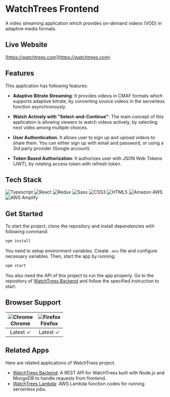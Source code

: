 # WatchTrees Frontend

A video streaming application which provides on-demand videos (VOD) in adaptive media formats.

## Live Website

[https://watchtrees.com](https://watchtrees.com)

## Features

This application has following features:

- **Adaptive Bitrate Streaming**: It provides videos in CMAF formats which supports adaptive bitrate, by converting source videos in the serverless function asynchronously.

- **Watch Actively with "Select-and-Continue"**: The main concept of this application is allowing viewers to watch videos actively, by selecting next video among multiple choices.

- **User Authentication**: It allows user to sign up and upload videos to share them. You can either sign up with email and password, or using a 3rd party provider (Google account).

- **Token Based Authorization**: It authorizes user with JSON Web Tokens (JWT), by rotating access token with refresh token.

<!-- ## Preview -->

<!-- preview image -->

## Tech Stack

![Typescript](https://img.shields.io/badge/Typescript-3178C6.svg?&style=for-the-badge&logo=Typescript&logoColor=white)
![React](https://img.shields.io/badge/React-61DAF8.svg?&style=for-the-badge&logo=React&logoColor=black)
![Redux](https://img.shields.io/badge/Redux-764ABC.svg?&style=for-the-badge&logo=Redux&logoColor=white)
![Sass](https://img.shields.io/badge/Sass-CC6699.svg?&style=for-the-badge&logo=Sass&logoColor=white)
![CSS3](https://img.shields.io/badge/CSS3-1572B6.svg?&style=for-the-badge&logo=CSS3&logoColor=white)
![HTML5](https://img.shields.io/badge/HTML5-E34F26.svg?&style=for-the-badge&logo=HTML5&logoColor=white)
![Amazon AWS](https://img.shields.io/badge/AWS-232F3E.svg?&style=for-the-badge&logo=Amazon+AWS&logoColor=white)
![AWS Amplify](https://img.shields.io/badge/AWS_Amplify-FF9900.svg?&style=for-the-badge&logo=AWS_Amplify&logoColor=white)

## Get Started

To start the project, clone the repository and install dependencies with following command:

```bash
npm install
```

You need to setup environment variables. Create `.env` file and configure necessary variables. Then, start the app by running:

```bash
npm start
```

You also need the API of this project to run the app properly. Go to the repository of [WatchTrees Backend](https://github.com/jkkrow/watchtrees-backend) and follow the specified instruction to start.

## Browser Support

| ![Chrome](https://unpkg.com/simple-icons@v7/icons/googlechrome.svg)<br />Chrome | ![Firefox](https://unpkg.com/simple-icons@v7/icons/firefox.svg)<br />Firefox |
| :---------: | :---------: |
| Latest &#10003;| Latest &#10003;

## Related Apps

Here are related applications of WatchTrees project.

- [WatchTrees Backend](https://github.com/jkkrow/watchtrees-backend): A REST API for WatchTrees built with Node.js and MongoDB to handle requests from frontend.
- [WatchTrees Lambda](http://github.com/jkkrow/watchtrees-lambda): AWS Lambda function codes for running serverless jobs.
